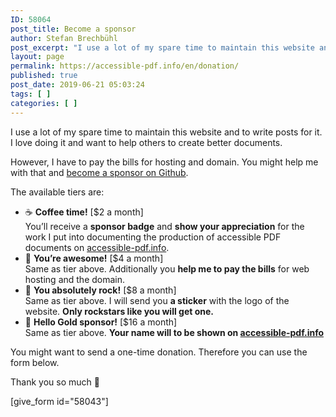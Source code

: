 ```yaml
---
ID: 58064
post_title: Become a sponsor
author: Stefan Brechbühl
post_excerpt: "I use a lot of my spare time to maintain this website and to write posts for it. I love doing it and want to help others to create better documents."
layout: page
permalink: https://accessible-pdf.info/en/donation/
published: true
post_date: 2019-06-21 05:03:24
tags: [ ]
categories: [ ]
---
```

I use a lot of my spare time to maintain this website and to write posts for it. I love doing it and want to help others to create better documents.

However, I have to pay the bills for hosting and domain. You might help me with that and [become a sponsor on Github](https://github.com/sponsors/pixelstrolch).

The available tiers are:

- ☕️ **Coffee time!** [$2 a month] \
You’ll receive a **sponsor badge** and **show your appreciation** for the work I put into documenting the production of accessible PDF documents on [accessible-pdf.info](https://accessible-pdf.info).
- 🙌 **You’re awesome!** [$4 a month] \
Same as tier above.
Additionally you **help me to pay the bills** for web hosting and the domain.
- 🚀 **You absolutely rock!** [$8 a month] \
Same as tier above.
I will send you **a sticker** with the logo of the website. **Only rockstars like you will get one.**
- 🏅 **Hello Gold sponsor!** [$16 a month] \
Same as tier above.
**Your name will to be shown on [accessible-pdf.info](https://accessible-pdf.info)**

You might want to send a one-time donation. Therefore you can use the form below.

Thank you so much 💚

[give_form id="58043"]